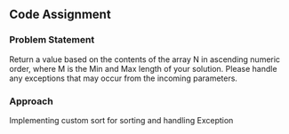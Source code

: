 ## Code Assignment
### Problem Statement

Return a value based on the contents of the array N in ascending numeric order, where M is the Min and Max length of your solution. Please handle any exceptions that may occur from the incoming parameters.

### Approach

Implementing custom sort for sorting and handling Exception
 
